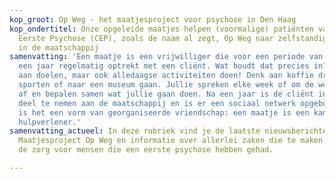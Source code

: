 ```yaml
---
kop_groot: Op Weg - het maatjesproject voor psychose in Den Haag
kop_ondertitel: Onze opgeleide maatjes helpen (voormalige) patiënten van het Centrum
  Eerste Psychose (CEP), zoals de naam al zegt, Op Weg naar zelfstandigheid en herstel
  in de maatschappij
samenvatting: 'Een maatje is een vrijwilliger die voor een periode van ten minste
  een jaar regelmatig optrekt met een cliënt. Wat houdt dat precies in? Samen werken
  aan doelen, maar ook alledaagse activiteiten doen! Denk aan koffie drinken, wandelen,
  sporten of naar een museum gaan. Jullie spreken elke week of om de week met elkaar
  af en bepalen samen wat jullie gaan doen. Na een jaar is de cliënt in staat zelfstandig
  deel te nemen aan de maatschappij en is er een sociaal netwerk opgebouwd. Eigenlijk
  is het een vorm van georganiseerde vriendschap: een maatje is een kameraad, géén
  hulpverlener.'
samenvatting_actueel: In deze rubriek vind je de laatste nieuwsberichten over het
  Maatjesproject Op Weg en informatie over allerlei zaken die te maken hebben met
  de zorg voor mensen die een eerste psychose hebben gehad.

---
```

